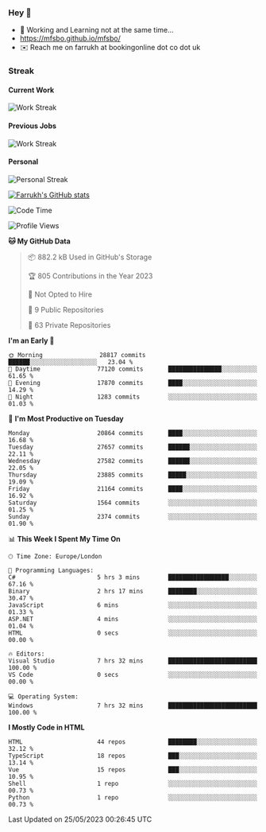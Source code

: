 ### Hey 👋

- 🏃 Working and Learning not at the same time...
- https://mfsbo.github.io/mfsbo/
- ✉️ Reach me on farrukh at bookingonline dot co dot uk

### Streak
#### Current Work
![Work Streak](https://streak-stats.demolab.com/?user=mfsbo)
#### Previous Jobs
![Work Streak](https://streak-stats.demolab.com/?user=farrukhcw)
#### Personal
![Personal Streak](https://streak-stats.demolab.com/?user=farrukhsubhani)

[![Farrukh's GitHub stats](https://github-readme-stats.vercel.app/api?username=mfsbo&hide=stars&count_private=true)](https://github.com/mfsbo/)

<!--START_SECTION:waka-->
![Code Time](http://img.shields.io/badge/Code%20Time-290%20hrs%2024%20mins-blue)

![Profile Views](http://img.shields.io/badge/Profile%20Views-33-blue)

**🐱 My GitHub Data** 

> 📦 882.2 kB Used in GitHub's Storage 
 > 
> 🏆 805 Contributions in the Year 2023
 > 
> 🚫 Not Opted to Hire
 > 
> 📜 9 Public Repositories 
 > 
> 🔑 63 Private Repositories 
 > 
**I'm an Early 🐤** 

```text
🌞 Morning                28817 commits       ██████░░░░░░░░░░░░░░░░░░░   23.04 % 
🌆 Daytime                77120 commits       ███████████████░░░░░░░░░░   61.65 % 
🌃 Evening                17870 commits       ████░░░░░░░░░░░░░░░░░░░░░   14.29 % 
🌙 Night                  1283 commits        ░░░░░░░░░░░░░░░░░░░░░░░░░   01.03 % 
```
📅 **I'm Most Productive on Tuesday** 

```text
Monday                   20864 commits       ████░░░░░░░░░░░░░░░░░░░░░   16.68 % 
Tuesday                  27657 commits       ██████░░░░░░░░░░░░░░░░░░░   22.11 % 
Wednesday                27582 commits       ██████░░░░░░░░░░░░░░░░░░░   22.05 % 
Thursday                 23885 commits       █████░░░░░░░░░░░░░░░░░░░░   19.09 % 
Friday                   21164 commits       ████░░░░░░░░░░░░░░░░░░░░░   16.92 % 
Saturday                 1564 commits        ░░░░░░░░░░░░░░░░░░░░░░░░░   01.25 % 
Sunday                   2374 commits        ░░░░░░░░░░░░░░░░░░░░░░░░░   01.90 % 
```


📊 **This Week I Spent My Time On** 

```text
🕑︎ Time Zone: Europe/London

💬 Programming Languages: 
C#                       5 hrs 3 mins        █████████████████░░░░░░░░   67.16 % 
Binary                   2 hrs 17 mins       ████████░░░░░░░░░░░░░░░░░   30.47 % 
JavaScript               6 mins              ░░░░░░░░░░░░░░░░░░░░░░░░░   01.33 % 
ASP.NET                  4 mins              ░░░░░░░░░░░░░░░░░░░░░░░░░   01.04 % 
HTML                     0 secs              ░░░░░░░░░░░░░░░░░░░░░░░░░   00.00 % 

🔥 Editors: 
Visual Studio            7 hrs 32 mins       █████████████████████████   100.00 % 
VS Code                  0 secs              ░░░░░░░░░░░░░░░░░░░░░░░░░   00.00 % 

💻 Operating System: 
Windows                  7 hrs 32 mins       █████████████████████████   100.00 % 
```

**I Mostly Code in HTML** 

```text
HTML                     44 repos            ████████░░░░░░░░░░░░░░░░░   32.12 % 
TypeScript               18 repos            ███░░░░░░░░░░░░░░░░░░░░░░   13.14 % 
Vue                      15 repos            ███░░░░░░░░░░░░░░░░░░░░░░   10.95 % 
Shell                    1 repo              ░░░░░░░░░░░░░░░░░░░░░░░░░   00.73 % 
Python                   1 repo              ░░░░░░░░░░░░░░░░░░░░░░░░░   00.73 % 
```




 Last Updated on 25/05/2023 00:26:45 UTC
<!--END_SECTION:waka-->
<!--
**mfsbo/mfsbo** is a ✨ _special_ ✨ repository because its `README.md` (this file) appears on your GitHub profile.

Here are some ideas to get you started:

- 🔭 I’m currently working on ...
- 🌱 I’m currently learning ...
- 👯 I’m looking to collaborate on ...
- 🤔 I’m looking for help with ...
- 💬 Ask me about ...
- 📫 How to reach me: ...
- 😄 Pronouns: ...
- ⚡ Fun fact: ...
-->
